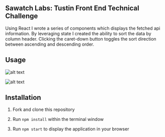 ## Sawatch Labs: Tustin Front End Technical Challenge

Using React I wrote a series of components which displays the fetched api information.  By leveraging state I created the
ability to sort the data by column header.  Clicking the caret-down button toggles the sort direction between ascending and 
descending order. 

## Usage 

![alt text](http://www.giphy.com/gifs/QWimmlNhuerYHlDu6I)

![alt text](http://www.giphy.com/gifs/hWMT7Bq79Y1yByP2rH)

## Installation

1) Fork and clone this repository

2) Run `npm install` within the terminal window

3) Run `npm start` to display the application in your browser
